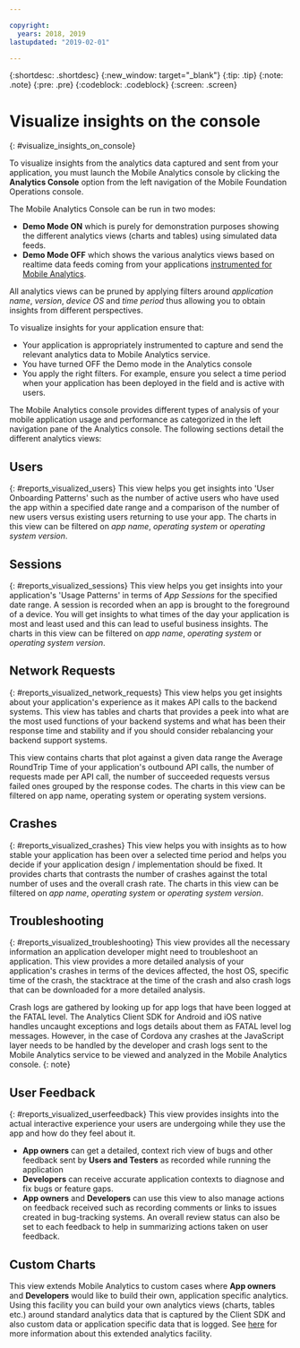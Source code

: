 ```yaml
---

copyright:
  years: 2018, 2019
lastupdated: "2019-02-01"

---
```


{:shortdesc: .shortdesc}
{:new_window: target="_blank"}
{:tip: .tip}
{:note: .note}
{:pre: .pre}
{:codeblock: .codeblock}
{:screen: .screen}

# Visualize insights on the console
{: #visualize_insights_on_console}

To visualize insights from the analytics data captured and sent from your application, you must launch the Mobile Analytics console by clicking the **Analytics Console** option from the left navigation of the Mobile Foundation Operations console.

The Mobile Analytics Console can be run in two modes:
  - **Demo Mode ON** which is purely for demonstration purposes showing the different analytics views (charts and tables) using simulated data feeds.
  - **Demo Mode OFF** which shows the various analytics views based on realtime data feeds coming from your applications [instrumented for Mobile Analytics](/docs/services/mobilefoundation?topic=mobilefoundation-instrument_your_app#instrument_your_app).

All analytics views can be pruned by applying filters around *application name*, *version*, *device OS* and *time period* thus allowing you to obtain insights from different perspectives.

To visualize insights for your application ensure that:
  - Your application is appropriately instrumented to capture and send the relevant analytics data to Mobile Analytics service.
  - You have turned OFF the Demo mode in the Analytics console
  - You apply the right filters. For example, ensure you select a time period when your application has been deployed in the field and is active with users.

The Mobile Analytics console provides different types of analysis of your mobile application usage and performance as categorized in the left navigation pane of the Analytics console.  The following sections detail the different analytics views:


## Users
{: #reports_visualized_users}
This view helps you get insights into 'User Onboarding Patterns' such as the number of active users who have used the app within a specified date range and a comparison of the number of new users versus existing users returning to use your app.
The charts in this view can be filtered on *app name*, *operating system* or *operating system version*.

## Sessions
{: #reports_visualized_sessions}
This view helps you get insights into your application's 'Usage Patterns' in terms of *App Sessions* for the specified date range. A session is recorded when an app is brought to the foreground of a device.  You will get insights to what times of the day your application is most and least used and this can lead to useful business insights. The charts in this view can be filtered on *app name*, *operating system* or *operating system version*.

## Network Requests
{: #reports_visualized_network_requests}
This view helps you get insights about your application's experience as it makes API calls to the backend systems.  This view has tables and charts that provides a peek into what are the most used functions of your backend systems and what has been their response time and stability and if you should consider rebalancing your backend support systems.

This view contains charts that plot against a given data range the Average RoundTrip Time of your application's outbound API calls, the number of requests made per API call, the number of succeeded requests versus failed ones grouped by the response codes.  The charts in this view can be filtered on app name, operating system or operating system versions.

## Crashes
{: #reports_visualized_crashes}
This view helps you with insights as to how stable your application has been over a selected time period and helps you decide if your application design / implementation should be fixed.  It provides charts that contrasts the number of crashes against the total number of uses and the overall crash rate.  The charts in this view can be filtered on *app name*, *operating system* or *operating system version*.


## Troubleshooting
{: #reports_visualized_troubleshooting}
This view provides all the necessary information an application developer might need to troubleshoot an application.  This view provides a more detailed analysis of your application's crashes in terms of the devices affected, the host OS, specific time of the crash, the stacktrace at the time of the crash and also crash logs that can be downloaded for a more detailed analysis.  

Crash logs are gathered by looking up for app logs that have been logged at the FATAL level.  The Analytics Client SDK for Android and iOS native handles uncaught exceptions and logs details about them as FATAL level log messages.  However, in the case of Cordova any crashes at the JavaScript layer needs to be handled by the developer and crash logs sent to the Mobile Analytics service to be viewed and analyzed in the Mobile Analytics console.
{: note}


## User Feedback
{: #reports_visualized_userfeedback}
This view provides insights into the actual interactive experience your users are undergoing while they use the app and how do they feel about it.

* **App owners** can get a detailed, context rich view of bugs and other feedback sent by **Users and Testers**  as recorded while running the application
* **Developers** can receive accurate application contexts to diagnose and fix bugs or feature gaps.
* **App owners** and **Developers** can use this view to also manage actions on feedback received such as recording comments or links to issues created in bug-tracking systems.  An overall review status can also be set to each feedback to help in summarizing actions taken on user feedback.

## Custom Charts
This view extends Mobile Analytics to custom cases where **App owners** and **Developers** would like to build their own, application specific analytics.   Using this facility you can build your own analytics views (charts, tables etc.) around standard analytics data that is captured by the Client SDK and also custom data or application specific data that is logged.  See [here](/docs/services/mobilefoundation?topic=mobilefoundation-build_custom_charts#build_custom_charts) for more information about this extended analytics facility.
